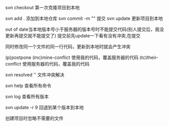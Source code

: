 svn checkout 第一次克隆项目到本地

svn add . 添加到本地仓库
svn commit -m "" 提交
svn update 更新项目到本地

out of date当本地版本号小于服务器的版本号时不能提交代码(别人提交后，我没更新再提交就不能提交了)
提交前先update一下看有没有冲突,在提交

同时修改同一个文件的同一行代码，更新到本地时就会产生冲突

(p)postpone
(mc)mine-conflict 使用我的代码，覆盖服务器的代码
(tc)their-conflict 使用服务器的代码，覆盖我的代码

svn resolved ''  文件冲突解决

svn help 查看所有命令



svn log 查看所有版本

svn update -r 9   回退到某个版本到本地


创建项目时忽略不需要的文件
